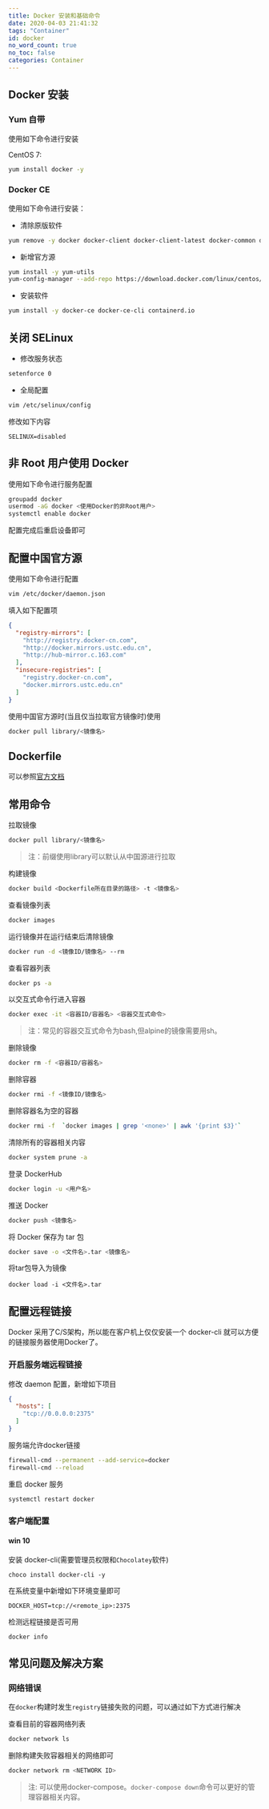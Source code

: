 ```yaml
---
title: Docker 安装和基础命令
date: 2020-04-03 21:41:32
tags: "Container"
id: docker
no_word_count: true
no_toc: false
categories: Container
---
```


## Docker 安装

### Yum 自带

使用如下命令进行安装

CentOS 7:

```bash
yum install docker -y
```

### Docker CE

使用如下命令进行安装：

- 清除原版软件

```bash
yum remove -y docker docker-client docker-client-latest docker-common docker-latest docker-latest-logrotate docker-logrotate docker-engine
```

- 新增官方源

```bash
yum install -y yum-utils
yum-config-manager --add-repo https://download.docker.com/linux/centos/docker-ce.repo
```

- 安装软件

```bash
yum install -y docker-ce docker-ce-cli containerd.io
```

## 关闭 SELinux

- 修改服务状态

```bash
setenforce 0
```

- 全局配置

```bash
vim /etc/selinux/config
```

修改如下内容

```text
SELINUX=disabled
```

## 非 Root 用户使用 Docker

使用如下命令进行服务配置

```bash
groupadd docker
usermod -aG docker <使用Docker的非Root用户>
systemctl enable docker
```

配置完成后重启设备即可

## 配置中国官方源

使用如下命令进行配置

```bash
vim /etc/docker/daemon.json
```

填入如下配置项

```json
{
  "registry-mirrors": [
    "http://registry.docker-cn.com",
    "http://docker.mirrors.ustc.edu.cn",
    "http://hub-mirror.c.163.com"
  ],
  "insecure-registries": [
    "registry.docker-cn.com",
    "docker.mirrors.ustc.edu.cn"
  ]
}
```

使用中国官方源时(当且仅当拉取官方镜像时)使用

```bash
docker pull library/<镜像名>
```

## Dockerfile

可以参照[官方文档](https://docs.docker.com/develop/develop-images/dockerfile_best-practices/#dockerfile-instructions)

## 常用命令

拉取镜像

```bash
docker pull library/<镜像名>
```

> 注：前缀使用library可以默认从中国源进行拉取

构建镜像

```bash
docker build <Dockerfile所在目录的路径> -t <镜像名>
```

查看镜像列表

```bash
docker images
```

运行镜像并在运行结束后清除镜像

```bash
docker run -d <镜像ID/镜像名> --rm
```

查看容器列表

```bash
docker ps -a
```

以交互式命令行进入容器

```bash
docker exec -it <容器ID/容器名> <容器交互式命令>
```

> 注：常见的容器交互式命令为bash,但alpine的镜像需要用sh。

删除镜像

```bash
docker rm -f <容器ID/容器名>
```

删除容器

```bash
docker rmi -f <镜像ID/镜像名>
```

删除容器名为空的容器

```bash
docker rmi -f  `docker images | grep '<none>' | awk '{print $3}'` 
```

清除所有的容器相关内容

```bash
docker system prune -a
```

登录 DockerHub

```bash
docker login -u <用户名>
```

推送 Docker

```bash
docker push <镜像名>
```

将 Docker 保存为 tar 包

```bash
docker save -o <文件名>.tar <镜像名>
```

将tar包导入为镜像

```
docker load -i <文件名>.tar
```

## 配置远程链接

Docker 采用了C/S架构，所以能在客户机上仅仅安装一个 docker-cli 就可以方便的链接服务器使用Docker了。

### 开启服务端远程链接

修改 daemon 配置，新增如下项目

```json
{
  "hosts": [
    "tcp://0.0.0.0:2375"
  ]
}
```

服务端允许docker链接

```bash
firewall-cmd --permanent --add-service=docker
firewall-cmd --reload
```

重启 docker 服务

```bash
systemctl restart docker
```

### 客户端配置

#### win 10

安装 docker-cli(需要管理员权限和`Chocolatey`软件)

```commandline
choco install docker-cli -y
```

在系统变量中新增如下环境变量即可

```text
DOCKER_HOST=tcp://<remote_ip>:2375
```

检测远程链接是否可用

```commandline
docker info
```

## 常见问题及解决方案

### 网络错误

在`docker`构建时发生`registry`链接失败的问题，可以通过如下方式进行解决

查看目前的容器网络列表

```bash
docker network ls
```

删除构建失败容器相关的网络即可

```bash
docker network rm <NETWORK ID>
```

> 注: 可以使用docker-compose。`docker-compose down`命令可以更好的管理容器相关内容。